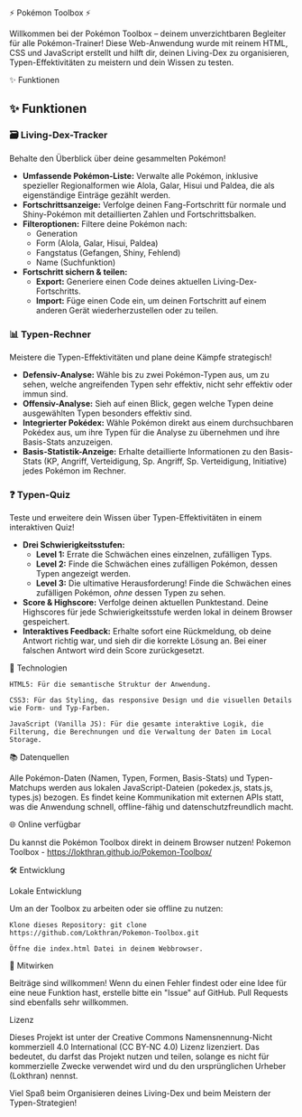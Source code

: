 ⚡️ Pokémon Toolbox ⚡️

Willkommen bei der Pokémon Toolbox – deinem unverzichtbaren Begleiter für alle Pokémon-Trainer! Diese Web-Anwendung wurde mit reinem HTML, CSS und JavaScript erstellt und hilft dir, deinen Living-Dex zu organisieren, Typen-Effektivitäten zu meistern und dein Wissen zu testen.

✨ Funktionen

## ✨ Funktionen

### 🗃️ Living-Dex-Tracker

Behalte den Überblick über deine gesammelten Pokémon!

* **Umfassende Pokémon-Liste:** Verwalte alle Pokémon, inklusive spezieller Regionalformen wie Alola, Galar, Hisui und Paldea, die als eigenständige Einträge gezählt werden.
* **Fortschrittsanzeige:** Verfolge deinen Fang-Fortschritt für normale und Shiny-Pokémon mit detaillierten Zahlen und Fortschrittsbalken.
* **Filteroptionen:** Filtere deine Pokémon nach:
    * Generation
    * Form (Alola, Galar, Hisui, Paldea)
    * Fangstatus (Gefangen, Shiny, Fehlend)
    * Name (Suchfunktion)
* **Fortschritt sichern & teilen:**
    * **Export:** Generiere einen Code deines aktuellen Living-Dex-Fortschritts.
    * **Import:** Füge einen Code ein, um deinen Fortschritt auf einem anderen Gerät wiederherzustellen oder zu teilen.

### 📊 Typen-Rechner

Meistere die Typen-Effektivitäten und plane deine Kämpfe strategisch!

* **Defensiv-Analyse:** Wähle bis zu zwei Pokémon-Typen aus, um zu sehen, welche angreifenden Typen sehr effektiv, nicht sehr effektiv oder immun sind.
* **Offensiv-Analyse:** Sieh auf einen Blick, gegen welche Typen deine ausgewählten Typen besonders effektiv sind.
* **Integrierter Pokédex:** Wähle Pokémon direkt aus einem durchsuchbaren Pokédex aus, um ihre Typen für die Analyse zu übernehmen und ihre Basis-Stats anzuzeigen.
* **Basis-Statistik-Anzeige:** Erhalte detaillierte Informationen zu den Basis-Stats (KP, Angriff, Verteidigung, Sp. Angriff, Sp. Verteidigung, Initiative) jedes Pokémon im Rechner.

### ❓ Typen-Quiz

Teste und erweitere dein Wissen über Typen-Effektivitäten in einem interaktiven Quiz!

* **Drei Schwierigkeitsstufen:**
    * **Level 1:** Errate die Schwächen eines einzelnen, zufälligen Typs.
    * **Level 2:** Finde die Schwächen eines zufälligen Pokémon, dessen Typen angezeigt werden.
    * **Level 3:** Die ultimative Herausforderung! Finde die Schwächen eines zufälligen Pokémon, *ohne* dessen Typen zu sehen.
* **Score & Highscore:** Verfolge deinen aktuellen Punktestand. Deine Highscores für jede Schwierigkeitsstufe werden lokal in deinem Browser gespeichert.
* **Interaktives Feedback:** Erhalte sofort eine Rückmeldung, ob deine Antwort richtig war, und sieh dir die korrekte Lösung an. Bei einer falschen Antwort wird dein Score zurückgesetzt.

🚀 Technologien

    HTML5: Für die semantische Struktur der Anwendung.

    CSS3: Für das Styling, das responsive Design und die visuellen Details wie Form- und Typ-Farben.

    JavaScript (Vanilla JS): Für die gesamte interaktive Logik, die Filterung, die Berechnungen und die Verwaltung der Daten im Local Storage.

📚 Datenquellen

Alle Pokémon-Daten (Namen, Typen, Formen, Basis-Stats) und Typen-Matchups werden aus lokalen JavaScript-Dateien (pokedex.js, stats.js, types.js) bezogen. Es findet keine Kommunikation mit externen APIs statt, was die Anwendung schnell, offline-fähig und datenschutzfreundlich macht.

🌐 Online verfügbar

Du kannst die Pokémon Toolbox direkt in deinem Browser nutzen!
Pokemon Toolbox - https://lokthran.github.io/Pokemon-Toolbox/

🛠️ Entwicklung

Lokale Entwicklung
                
Um an der Toolbox zu arbeiten oder sie offline zu nutzen:

    Klone dieses Repository: git clone https://github.com/Lokthran/Pokemon-Toolbox.git

    Öffne die index.html Datei in deinem Webbrowser.

🤝 Mitwirken

Beiträge sind willkommen! Wenn du einen Fehler findest oder eine Idee für eine neue Funktion hast, erstelle bitte ein "Issue" auf GitHub. Pull Requests sind ebenfalls sehr willkommen.

Lizenz

Dieses Projekt ist unter der Creative Commons Namensnennung-Nicht kommerziell 4.0 International (CC BY-NC 4.0) Lizenz lizenziert. Das bedeutet, du darfst das Projekt nutzen und teilen, solange es nicht für kommerzielle Zwecke verwendet wird und du den ursprünglichen Urheber (Lokthran) nennst.

Viel Spaß beim Organisieren deines Living-Dex und beim Meistern der Typen-Strategien!
